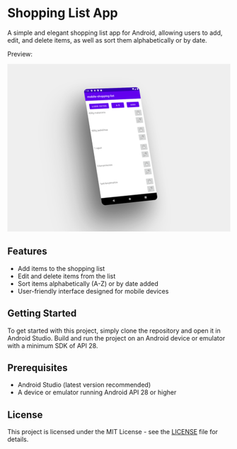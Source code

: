 # Shopping List App

A simple and elegant shopping list app for Android, allowing users to add, edit, and delete items, as well as sort them alphabetically or by date.

Preview:

![app preview](https://raw.githubusercontent.com/joonanykanen/mobile-shopping-list/main/preview_shot.png)

## Features

- Add items to the shopping list
- Edit and delete items from the list
- Sort items alphabetically (A-Z) or by date added
- User-friendly interface designed for mobile devices

## Getting Started

To get started with this project, simply clone the repository and open it in Android Studio. Build and run the project on an Android device or emulator with a minimum SDK of API 28.

## Prerequisites

- Android Studio (latest version recommended)
- A device or emulator running Android API 28 or higher

## License

This project is licensed under the MIT License - see the [LICENSE](LICENSE.md) file for details.
